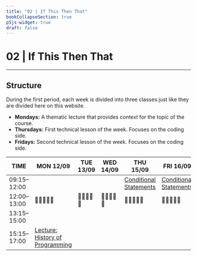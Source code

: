 ```yaml
---
title: "02 | If This Then That"
bookCollapseSection: true
p5js-widget: true
draft: false
---
```


# 02 | If This Then That

---

## Structure

During the first period, each week is divided into three classes just like they are divided here on this website.

- **Mondays:** A thematic lecture that provides context for the topic of the course.
- **Thursdays:** First technical lesson of the week. Focuses on the coding side.
- **Fridays:** Second technical lesson of the week. Focuses on the coding side.

<div class="calendar">

| TIME | MON 12/09 | TUE 13/09 | WED 14/09 | THU 15/09 | FRI 16/09 |
| --- | --- | --- | --- | --- | --- |
| 09:15–12:00 |  |  |  | [Conditional Statements](./lesson-01) | [Conditional Statements](./lesson-02) |
| 12:00–13:00| 🥗🍜🍱🍝🍕 | 🥗🍜🍱🍝🍕 | 🥗🍜🍱🍝🍕 | 🥗🍜🍱🍝🍕 | 🥗🍜🍱🍝🍕 |
| 13:15–15:00 |  |  |  |  |  |
| 15:15–17:00 | [Lecture: History of Programming](./lecture) |  |  |  |  |

</div> 